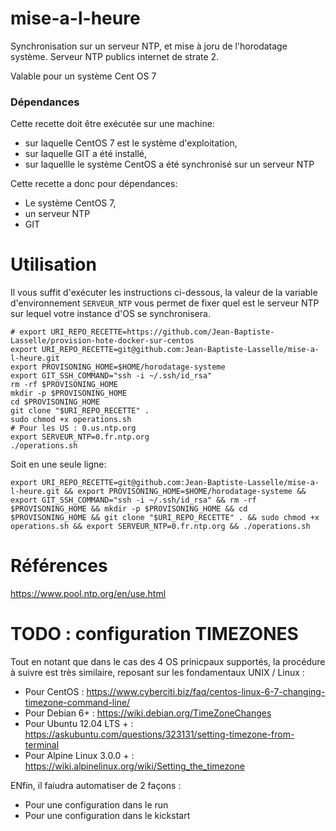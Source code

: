 # mise-a-l-heure

Synchronisation sur un serveur NTP, et mise à joru de l'horodatage système.
Serveur NTP publics internet de strate 2.

Valable pour un système Cent OS 7

### Dépendances 

Cette recette doit être exécutée sur une machine:
* sur laquelle CentOS 7 est le système d'exploitation, 
* sur laquelle GIT a été installé,
* sur laquellle le système CentOS a été synchronisé sur un serveur NTP


Cette recette a donc pour dépendances:

* Le système CentOS 7,
* un serveur NTP
* GIT 


# Utilisation

Il vous suffit d'exécuter les instructions ci-dessous, la valeur de la variable d'environnement `SERVEUR_NTP` vous permet de fixer quel est le serveur NTP sur lequel votre instance d'OS se synchronisera.

```
# export URI_REPO_RECETTE=https://github.com/Jean-Baptiste-Lasselle/provision-hote-docker-sur-centos
export URI_REPO_RECETTE=git@github.com:Jean-Baptiste-Lasselle/mise-a-l-heure.git
export PROVISONING_HOME=$HOME/horodatage-systeme
export GIT_SSH_COMMAND="ssh -i ~/.ssh/id_rsa"
rm -rf $PROVISONING_HOME
mkdir -p $PROVISONING_HOME
cd $PROVISONING_HOME
git clone "$URI_REPO_RECETTE" .
sudo chmod +x operations.sh
# Pour les US : 0.us.ntp.org
export SERVEUR_NTP=0.fr.ntp.org
./operations.sh
```

Soit en une seule ligne:

```
export URI_REPO_RECETTE=git@github.com:Jean-Baptiste-Lasselle/mise-a-l-heure.git && export PROVISONING_HOME=$HOME/horodatage-systeme && export GIT_SSH_COMMAND="ssh -i ~/.ssh/id_rsa" && rm -rf $PROVISONING_HOME && mkdir -p $PROVISONING_HOME && cd $PROVISONING_HOME && git clone "$URI_REPO_RECETTE" . && sudo chmod +x operations.sh && export SERVEUR_NTP=0.fr.ntp.org && ./operations.sh 
```

# Références

https://www.pool.ntp.org/en/use.html


# TODO : configuration TIMEZONES

Tout en notant que dans le cas des 4 OS prinicpaux supportés, la procédure à suivre est très similaire, reposant sur les fondamentaux UNIX / Linux : 

* Pour CentOS : https://www.cyberciti.biz/faq/centos-linux-6-7-changing-timezone-command-line/
* Pour Debian 6+ : https://wiki.debian.org/TimeZoneChanges 
* Pour Ubuntu 12.04 LTS + : https://askubuntu.com/questions/323131/setting-timezone-from-terminal
* Pour Alpine Linux 3.0.0 + : https://wiki.alpinelinux.org/wiki/Setting_the_timezone 


ENfin, il faiudra automatiser de 2 façons : 
* Pour une configuration dans le run
* Pour une configuration dans le kickstart 


